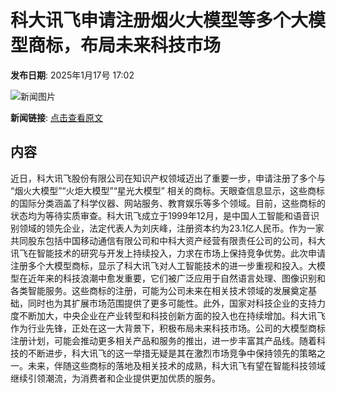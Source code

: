 # 科大讯飞申请注册烟火大模型等多个大模型商标，布局未来科技市场

**发布日期**: 2025年1月17号 17:02

![新闻图片](https://pic.chinaz.com/picmap/202005261145140080_10.jpg)

**新闻链接**: [点击查看原文](https://www.aibase.com/zh/news/14815)

## 内容

近日，科大讯飞股份有限公司在知识产权领域迈出了重要一步，申请注册了多个与 “烟火大模型”“火炬大模型”“星光大模型” 相关的商标。天眼查信息显示，这些商标的国际分类涵盖了科学仪器、网站服务、教育娱乐等多个领域。目前，这些商标的状态均为等待实质审查。科大讯飞成立于1999年12月，是中国人工智能和语音识别领域的领先企业，法定代表人为刘庆峰，注册资本约为23.1亿人民币。作为一家共同股东包括中国移动通信有限公司和中科大资产经营有限责任公司的公司，科大讯飞在智能技术的研究与开发上持续投入，力求在市场上保持竞争优势。此次申请注册多个大模型商标，显示了科大讯飞对人工智能技术的进一步重视和投入。大模型在近年来的科技浪潮中愈发重要，它们被广泛应用于自然语言处理、图像识别和各类智能服务。这些商标的注册，可能为公司未来在相关技术领域的发展奠定基础，同时也为其扩展市场范围提供了更多可能性。此外，国家对科技企业的支持力度不断加大，中央企业在产业转型和科技创新方面的投入也在持续增加。科大讯飞作为行业先锋，正处在这一大背景下，积极布局未来科技市场。公司的大模型商标注册计划，可能会推动更多相关产品和服务的推出，进一步丰富其产品线。随着科技的不断进步，科大讯飞的这一举措无疑是其在激烈市场竞争中保持领先的策略之一。未来，伴随这些商标的落地及相关技术的成熟，科大讯飞有望在智能科技领域继续引领潮流，为消费者和企业提供更加优质的服务。
